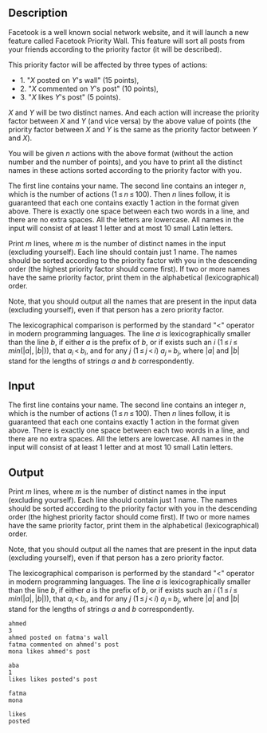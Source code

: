 ## Description

<div><p>Facetook is a well known social network website, and it will launch a new feature called Facetook Priority Wall. This feature will sort all posts from your friends according to the priority factor (it will be described).</p><p>This priority factor will be affected by three types of actions: </p><ul> <li> 1. "<span class="tex-font-style-tt"><span class="tex-span"><i>X</i></span> posted on <span class="tex-span"><i>Y</i></span>'s wall</span>" (15 points), </li><li> 2. "<span class="tex-font-style-tt"><span class="tex-span"><i>X</i></span> commented on <span class="tex-span"><i>Y</i></span>'s post</span>" (10 points), </li><li> 3. "<span class="tex-font-style-tt"><span class="tex-span"><i>X</i></span> likes <span class="tex-span"><i>Y</i></span>'s post</span>" (5 points). </li></ul><p><span class="tex-span"><i>X</i></span> and <span class="tex-span"><i>Y</i></span> will be two distinct names. And each action will increase the priority factor between <span class="tex-span"><i>X</i></span> and <span class="tex-span"><i>Y</i></span> (and vice versa) by the above value of points (the priority factor between <span class="tex-span"><i>X</i></span> and <span class="tex-span"><i>Y</i></span> is the same as the priority factor between <span class="tex-span"><i>Y</i></span> and <span class="tex-span"><i>X</i></span>).</p><p>You will be given <span class="tex-span"><i>n</i></span> actions with the above format (without the action number and the number of points), and you have to print all the distinct names in these actions sorted according to the priority factor with you.</p></div><div class="input-specification"><p>The first line contains your name. The second line contains an integer <span class="tex-span"><i>n</i></span>, which is the number of actions (<span class="tex-span">1 ≤ <i>n</i> ≤ 100</span>). Then <span class="tex-span"><i>n</i></span> lines follow, it is guaranteed that each one contains exactly 1 action in the format given above. There is exactly one space between each two words in a line, and there are no extra spaces. All the letters are lowercase. All names in the input will consist of at least 1 letter and at most 10 small Latin letters.</p></div><div class="output-specification"><p>Print <span class="tex-span"><i>m</i></span> lines, where <span class="tex-span"><i>m</i></span> is the number of distinct names in the input (excluding yourself). Each line should contain just 1 name. The names should be sorted according to the priority factor with you in the descending order (the highest priority factor should come first). If two or more names have the same priority factor, print them in the alphabetical (lexicographical) order.</p><p>Note, that you should output all the names that are present in the input data (excluding yourself), even if that person has a zero priority factor.</p><p>The lexicographical comparison is performed by the standard "<span class="tex-font-style-tt">&lt;</span>" operator in modern programming languages. The line <span class="tex-span"><i>a</i></span> is lexicographically smaller than the line <span class="tex-span"><i>b</i></span>, if either <span class="tex-span"><i>a</i></span> is the prefix of <span class="tex-span"><i>b</i></span>, or if exists such an <span class="tex-span"><i>i</i></span> (<span class="tex-span">1 ≤ <i>i</i> ≤ <i>min</i>(|<i>a</i>|, |<i>b</i>|)</span>), that <span class="tex-span"><i>a</i><sub class="lower-index"><i>i</i></sub> &lt; <i>b</i><sub class="lower-index"><i>i</i></sub></span>, and for any <span class="tex-span"><i>j</i></span> (<span class="tex-span">1 ≤ <i>j</i> &lt; <i>i</i></span>) <span class="tex-span"><i>a</i><sub class="lower-index"><i>j</i></sub> = <i>b</i><sub class="lower-index"><i>j</i></sub></span>, where <span class="tex-span">|<i>a</i>|</span> and <span class="tex-span">|<i>b</i>|</span> stand for the lengths of strings <span class="tex-span"><i>a</i></span> and <span class="tex-span"><i>b</i></span> correspondently.</p></div>

## Input

<p>The first line contains your name. The second line contains an integer <span class="tex-span"><i>n</i></span>, which is the number of actions (<span class="tex-span">1 ≤ <i>n</i> ≤ 100</span>). Then <span class="tex-span"><i>n</i></span> lines follow, it is guaranteed that each one contains exactly 1 action in the format given above. There is exactly one space between each two words in a line, and there are no extra spaces. All the letters are lowercase. All names in the input will consist of at least 1 letter and at most 10 small Latin letters.</p>

## Output

<p>Print <span class="tex-span"><i>m</i></span> lines, where <span class="tex-span"><i>m</i></span> is the number of distinct names in the input (excluding yourself). Each line should contain just 1 name. The names should be sorted according to the priority factor with you in the descending order (the highest priority factor should come first). If two or more names have the same priority factor, print them in the alphabetical (lexicographical) order.</p><p>Note, that you should output all the names that are present in the input data (excluding yourself), even if that person has a zero priority factor.</p><p>The lexicographical comparison is performed by the standard "<span class="tex-font-style-tt">&lt;</span>" operator in modern programming languages. The line <span class="tex-span"><i>a</i></span> is lexicographically smaller than the line <span class="tex-span"><i>b</i></span>, if either <span class="tex-span"><i>a</i></span> is the prefix of <span class="tex-span"><i>b</i></span>, or if exists such an <span class="tex-span"><i>i</i></span> (<span class="tex-span">1 ≤ <i>i</i> ≤ <i>min</i>(|<i>a</i>|, |<i>b</i>|)</span>), that <span class="tex-span"><i>a</i><sub class="lower-index"><i>i</i></sub> &lt; <i>b</i><sub class="lower-index"><i>i</i></sub></span>, and for any <span class="tex-span"><i>j</i></span> (<span class="tex-span">1 ≤ <i>j</i> &lt; <i>i</i></span>) <span class="tex-span"><i>a</i><sub class="lower-index"><i>j</i></sub> = <i>b</i><sub class="lower-index"><i>j</i></sub></span>, where <span class="tex-span">|<i>a</i>|</span> and <span class="tex-span">|<i>b</i>|</span> stand for the lengths of strings <span class="tex-span"><i>a</i></span> and <span class="tex-span"><i>b</i></span> correspondently.</p>





```input1
ahmed
3
ahmed posted on fatma's wall
fatma commented on ahmed's post
mona likes ahmed's post

```




```input2
aba
1
likes likes posted's post

```




```output1
fatma
mona

```




```output2
likes
posted

```


